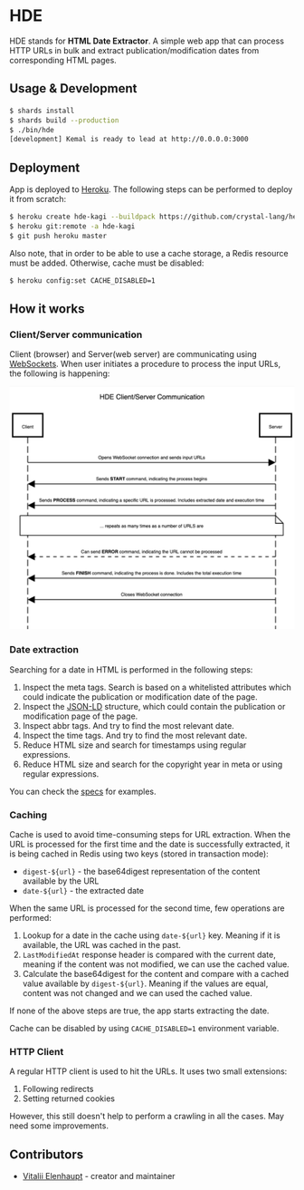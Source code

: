 # HDE

HDE stands for **HTML Date Extractor**. A simple web app that can process HTTP URLs
in bulk and extract publication/modification dates from corresponding HTML pages.

## Usage & Development

``` sh
$ shards install
$ shards build --production
$ ./bin/hde
[development] Kemal is ready to lead at http://0.0.0.0:3000
```

## Deployment

App is deployed to [Heroku](https://www.heroku.com/). The following steps can be performed to deploy it from scratch:

``` sh
$ heroku create hde-kagi --buildpack https://github.com/crystal-lang/heroku-buildpack-crystal.git
$ heroku git:remote -a hde-kagi
$ git push heroku master
```

Also note, that in order to be able to use a cache storage, a Redis resource must be added.
Otherwise, cache must be disabled:

``` sh
$ heroku config:set CACHE_DISABLED=1
```

## How it works

### Client/Server communication

Client (browser) and Server(web server) are communicating using [WebSockets](https://developer.mozilla.org/en-US/docs/Web/API/WebSockets_API).
When user initiates a procedure to process the input URLs, the following is happening:

![client-server-communication](./assets/client-server-communication.png)

### Date extraction

Searching for a date in HTML is performed in the following steps:

1. Inspect the meta tags. Search is based on a whitelisted attributes which could indicate
the publication or modification date of the page.
2. Inspect the [JSON-LD](https://ru.wikipedia.org/wiki/JSON-LD) structure, which could contain
the publication or modification page of the page.
3. Inspect abbr tags. And try to find the most relevant date.
4. Inspect the time tags. And try to find the most relevant date.
5. Reduce HTML size and search for timestamps using regular expressions.
6. Reduce HTML size and search for the copyright year in meta or using regular expressions.

You can check the [specs](spec/html_date_spec.cr) for examples.

### Caching

Cache is used to avoid time-consuming steps for URL extraction.
When the URL is processed for the first time and the date is successfully extracted,
it is being cached in Redis using two keys (stored in transaction mode):

* `digest-${url}` - the base64digest representation of the content available by the URL
* `date-${url}` - the extracted date

When the same URL is processed for the second time, few operations are performed:

1. Lookup for a date in the cache using `date-${url}` key. Meaning if it is available, the URL was cached in the past.
2. `LastModifiedAt` response header is compared with the current date, meaning if the content was not modified, we can use the cached value.
3. Calculate the base64digest for the content and compare with a cached value available by `digest-${url}`.
Meaning if the values are equal, content was not changed and we can used the cached value.

If none of the above steps are true, the app starts extracting the date.

Cache can be disabled by using `CACHE_DISABLED=1` environment variable.

### HTTP Client

A regular HTTP client is used to hit the URLs. It uses two small extensions:

1. Following redirects
2. Setting returned cookies

However, this still doesn't help to perform a crawling in all the cases.
May need some improvements.

## Contributors

- [Vitalii Elenhaupt](https://github.com/veelenga) - creator and maintainer

